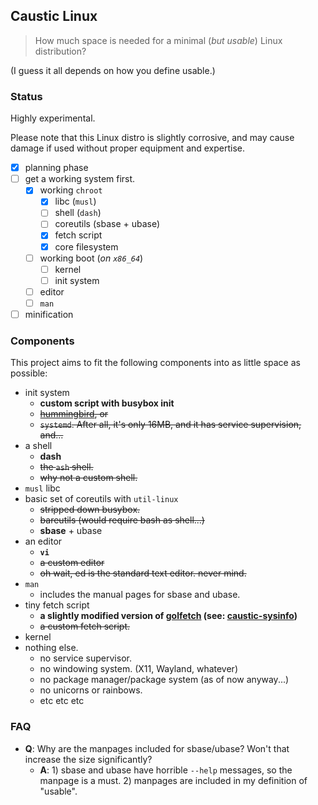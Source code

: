## Caustic Linux

> How much space is needed for a minimal (*but usable*) Linux distribution?

(I guess it all depends on how you define usable.)

### Status

Highly experimental.

Please note that this Linux distro is slightly corrosive, and may cause
damage if used without proper equipment and expertise.

- [x] planning phase
- [ ] get a working system first.
	- [x] working `chroot`
		- [x] libc (`musl`)
		- [ ] shell (`dash`)
		- [ ] coreutils (sbase + ubase)
		- [x] fetch script
		- [x] core filesystem
	- [ ] working boot (*on `x86_64`*)
		- [ ] kernel
		- [ ] init system
	- [ ] editor
	- [ ] `man`
- [ ] minification

### Components

This project aims to fit the following components into as little space as
possible:

- init system
	- **custom script with busybox init**
	- <s>[hummingbird](https://github.com/Sweets/hummingbird), or</s>
	- <s>`systemd`. After all, it's only 16MB, and it has service supervision, and...</s>
- a shell
	- **dash**
	- <s>the `ash` shell.</s>
	- <s>why not a custom shell.</s>
- `musl` libc
- basic set of coreutils with `util-linux`
	- <s>stripped down busybox.</s>
	- <s>bareutils (would require bash as shell...)</s>
	- **sbase** + ubase
- an editor
	- **`vi`**
	- <s> a custom editor</s>
	- <s>oh wait, ed is the standard text editor. never mind.</s>
- `man`
	- includes the manual pages for sbase and ubase.
- tiny fetch script
	- **a slightly modified version of
	[golfetch](https://github.com/dylanaraps/golfetch)
	(see: [caustic-sysinfo](https://github.com/kiedtl/caustic-sysinfo))**
	- <s>a custom fetch script.</s>
- kernel
- nothing else.
	- no service supervisor.
	- no windowing system. (X11, Wayland, whatever)
	- no package manager/package system (as of now anyway...)
	- no unicorns or rainbows.
	- etc etc etc

### FAQ

- **Q**: Why are the manpages included for sbase/ubase? Won't that increase the size significantly?
	- **A**: 1) sbase and ubase have horrible `--help` messages, so the manpage is a must. 2) manpages are included in my definition of "usable".
